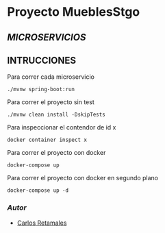 # Proyecto MueblesStgo
## _MICROSERVICIOS_

## __INTRUCCIONES__

Para correr cada microservicio
```
./mvnw spring-boot:run
```
Para correr el proyecto sin test
```
./mvnw clean install -DskipTests
```

Para inspeccionar el contendor de id x
```
docker container inspect x
```

Para correr el proyecto con docker
```
docker-compose up
```

Para correr el proyecto con docker en segundo plano
```
docker-compose up -d
```



### ___Autor___
- [Carlos Retamales](https://github.com/CRetamales)

